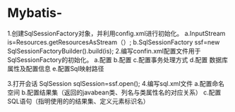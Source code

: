# Mybatis-
1.创建SqlSessionFactory对象，并利用config.xml进行初始化。
a.InputStream is=Resources.getResourcesAsStream（）;
b.SqlSessionFactory	ssf=new SqlSessionFactoryBuilder().build(is);
2.编写confin.xml配置文件用于SqlSessionFactory的初始化。
a.配置<envriments default="默认配置环境">
b.配置<envriment id="配置环境元素标识名">
c.配置<transactionManager type="JDBC" />事务处理方式
d.配置<dataSource type="POOLED"> 数据库属性及配置信息
e.配置Sql映射路径	

3.打开会话
SqlSession sqlSession=ssf.open();
4.编写sql.xml文件
a.配置命名空间
b.配置结果集（返回的javabean类、列名与类属性名的对应关系）
c.配置SQL语句（指明使用的的结果集、定义元素标识名）
